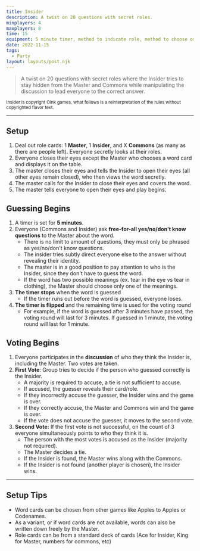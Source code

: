 ```yaml
---
title: Insider
description: A twist on 20 questions with secret roles.
minplayers: 4
maxplayers: 8
time: 15
equipment: 5 minute timer, method to indicate role, method to choose or reveal words
date: 2022-11-15
tags:
  - Party
layout: layouts/post.njk
---
```


> A twist on 20 questions with secret roles where the Insider tries to stay hidden from the Master and Commons while manipulating the discussion to lead everyone to the correct answer.

<small>Insider is copyright Oink games, what follows is a reinterpretation of the rules without copyrighted flavor text.</small>

----

## Setup

1.  Deal out role cards: 1 **Master**, 1 **Insider**, and X **Commons** (as many as there are people left). Everyone secretly looks at their roles.
1.  Everyone closes their eyes except the Master who chooses a word card and displays it on the table.
1.  The master closes their eyes and tells the Insider to open their eyes (all other eyes remain closed), who then views the word secretly.
1.  The master calls for the Insider to close their eyes and covers the word.
1.  The master tells everyone to open their eyes and play begins.

## Guessing Begins

1. A timer is set for **5 minutes**.
1. Everyone (Commons and Insider) ask **free-for-all yes/no/don't know questions** to the Master about the word.
    - There is no limit to amount of questions, they must only be phrased as yes/no/don't know questions.
    - The insider tries subtly direct everyone else to the answer without revealing their identity.
    - The master is in a good position to pay attention to who is the Insider, since they don't have to guess the word.
    - If the word has two possible meanings (ex. tear in the eye vs tear in clothing), the Master should choose only one of the meanings.
1. **The timer stops** when the word is guessed
    - If the timer runs out before the word is guessed, everyone loses.
1. **The timer is flipped** and the remaining time is used for the voting round
    - For example, if the word is guessed after 3 minutes have passed, the voting round will last for 3 minutes. If guessed in 1 minute, the voting round will last for 1 minute.

## Voting Begins

1. Everyone participates in the **discussion** of who they think the Insider is, including the Master. Two votes are taken.
1. **First Vote**: Group tries to decide if the person who guessed correctly is the Insider.
    - A majority is required to accuse, a tie is not sufficient to accuse.
    - If accused, the guesser reveals their card/role.
    - If they incorrectly accuse the guesser, the Insider wins and the game is over.
    - If they correctly accuse, the Master and Commons win and the game is over.
    - If the vote does not accuse the guesser, it moves to the second vote.
1. **Second Vote:** If the first vote is not successful, on the count of 3 everyone simultaneously points to who they think it is.
    - The person with the most votes is accused as the Insider (majority not required).
    - The Master decides a tie.
    - If the Insider is found, the Master wins along with the Commons.
    - If the Insider is not found (another player is chosen), the Insider wins.

----

## Setup Tips

- Word cards can be chosen from other games like Apples to Apples or Codenames.
- As a variant, or if word cards are not available, words can also be written down freely by the Master.
- Role cards can be from a standard deck of cards (Ace for Insider, King for Master, numbers for commons, etc)
